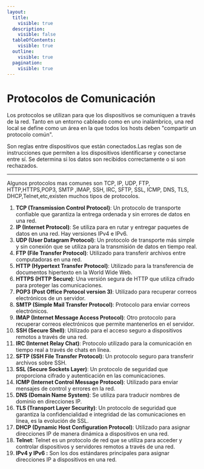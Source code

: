 ```yaml
---
layout:
  title:
    visible: true
  description:
    visible: false
  tableOfContents:
    visible: true
  outline:
    visible: true
  pagination:
    visible: true
---
```


# Protocolos de Comunicación

Los protocolos se utilizan para que los dispositivos se  comuniquen  a través de la red. Tanto en un entorno cableado como en uno inalámbrico, una red local se define como un área en la que todos los hosts deben "compartir un protocolo común".

Son reglas entre dispositivos que están conectados.Las reglas son de instrucciones que permiten a los dispositivos identificarse y conectarse entre sí. Se determina  si los datos son recibidos correctamente o si son rechazados.

***

Algunos protocolos mas comunes son TCP, IP, UDP, FTP, HTTP,HTTPS,POP3, SMTP ,IMAP, SSH, IRC, SFTP, SSL, ICMP, DNS, TLS, DHCP,Telnet,etc,existen muchos tipos de protocolos.

1. **TCP (Transmission Control Protocol)**: Un protocolo de transporte confiable que garantiza la entrega ordenada y sin errores de datos en una red.
2. **IP (Internet Protocol)**: Se utiliza para en rutar y entregar paquetes de datos en una red. Hay versiones IPv4 e IPv6.
3. **UDP (User Datagram Protocol)**: Un protocolo de transporte más simple y sin conexión que se utiliza para la transmisión de datos en tiempo real.
4. **FTP (File Transfer Protocol)**: Utilizado para transferir archivos entre computadoras en una red.
5. **HTTP (Hypertext Transfer Protocol)**: Utilizado para la transferencia de documentos hipertexto en la World Wide Web.
6. **HTTPS (HTTP Secure)**: Una versión segura de HTTP que utiliza cifrado para proteger las comunicaciones.
7. **POP3 (Post Office Protocol version 3)**: Utilizado para recuperar correos electrónicos de un servidor.
8. **SMTP (Simple Mail Transfer Protocol)**: Protocolo para enviar correos electrónicos.
9. **IMAP (Internet Message Access Protocol)**: Otro protocolo para recuperar correos electrónicos que permite mantenerlos en el servidor.
10. **SSH (Secure Shell)**: Utilizado para el acceso seguro a dispositivos remotos a través de una red.
11. **IRC (Internet Relay Chat)**: Protocolo utilizado para la comunicación en tiempo real a través de chats en línea.
12. **SFTP (SSH File Transfer Protocol)**: Un protocolo seguro para transferir archivos sobre SSH.
13. **SSL (Secure Sockets Layer)**: Un protocolo de seguridad que proporciona cifrado y autenticación en las comunicaciones.
14. **ICMP (Internet Control Message Protocol)**: Utilizado para enviar mensajes de control y errores en la red.
15. **DNS (Domain Name System)**: Se utiliza para traducir nombres de dominio en direcciones IP.
16. **TLS (Transport Layer Security)**: Un protocolo de seguridad que garantiza la confidencialidad e integridad de las comunicaciones en línea, es la evolución de SSL.
17. **DHCP (Dynamic Host Configuration Protocol)**: Utilizado para asignar direcciones IP de manera dinámica a dispositivos en una red.
18. **Telnet**: Telnet es un protocolo de red que se utiliza para acceder y controlar dispositivos y servidores remotos a través de una red.
19. **IPv4 y IPv6 :** Son los dos estándares principales para asignar direcciones IP a dispositivos en una red.

